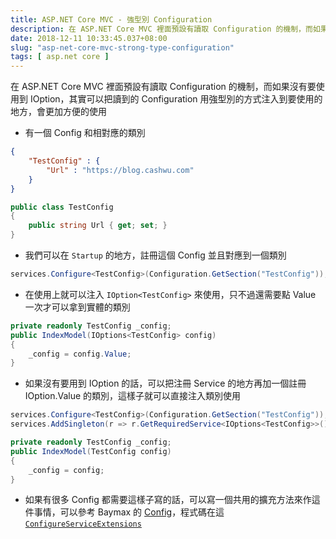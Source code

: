 ```yaml
---
title: ASP.NET Core MVC - 強型別 Configuration
description: 在 ASP.NET Core MVC 裡面預設有讀取 Configuration 的機制，而如果沒有要使用到 IOption，其實可以把讀到的 Configuration 用強型別的方式注入到要使用的地方，會更加方便的使用
date: 2018-12-11 10:33:45.037+08:00
slug: "asp-net-core-mvc-strong-type-configuration"
tags: [ asp.net core ]
---
```


在 ASP.NET Core MVC 裡面預設有讀取 Configuration 的機制，而如果沒有要使用到 IOption，其實可以把讀到的 Configuration 用強型別的方式注入到要使用的地方，會更加方便的使用

- 有一個 Config 和相對應的類別

```json
{
	"TestConfig" : {
    	"Url" : "https://blog.cashwu.com"
  	}
}
```

```csharp
public class TestConfig
{
	public string Url { get; set; }
}
```

- 我們可以在 `Startup` 的地方，註冊這個 Config 並且對應到一個類別

```csharp
services.Configure<TestConfig>(Configuration.GetSection("TestConfig"));
```

- 在使用上就可以注入 `IOption<TestConfig>` 來使用，只不過還需要點 Value 一次才可以拿到實體的類別

```csharp
private readonly TestConfig _config;
public IndexModel(IOptions<TestConfig> config)
{
	_config = config.Value;
}
```

- 如果沒有要用到 IOption 的話，可以把注冊 Service 的地方再加一個註冊 IOption.Value 的類別，這樣子就可以直接注入類別使用

```csharp
services.Configure<TestConfig>(Configuration.GetSection("TestConfig"));
services.AddSingleton(r => r.GetRequiredService<IOptions<TestConfig>>().Value);
```

```csharp
private readonly TestConfig _config;
public IndexModel(TestConfig config)
{
	_config = config;
}
```

- 如果有很多 Config 都需要這樣子寫的話，可以寫一個共用的擴充方法來作這件事情，可以參考 Baymax 的 [Config](https://github.com/cashwu/Baymax#config)，程式碼在這 [`ConfigureServiceExtensions`](https://github.com/cashwu/Baymax/blob/master/Src/Baymax/Extension/ConfigureServiceExtensions.cs#L49)